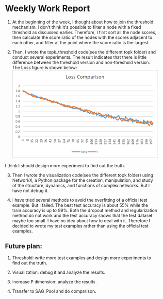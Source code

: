 Weekly Work Report
==================

1.  At the beginning of the week, I thought about how to join the threshold mechanism. I don't think it's possible to filter a node with a fixed threshold as discussed earlier. Therefore, I first sort all the node scores, then calculate the score ratio of the nodes with the scores adjacent to each other, and filter at the point where the score ratio is the largest.

2.  Then, I wrote the topk_threshold code(see the different topk folder) and conduct several experiments. The result indicates that there is little difference between the threshold version and non-threshold version. The Loss figure is shown below:
![a2eb3cb086b763c5fbe2d875df8b9a5](media/a942e6e2a8ba102565fe8b3d675191cb.png)

I think I should design more experiment to find out the truth.

3.  Then I wrote the visualization code(see the different topk folder) using NetworkX, a Python package for the creation, manipulation, and study of the structure, dynamics, and functions of complex networks. But I have not debug it.

4.  I have tried several methods to avoid the overfitting of a official test example. But I failed. The best test accuracy is about 55% while the train accuracy is up to 99%. Both the dropout method and regularization method do not work and the test accuracy shows that the test dataset maybe too small. I have no idea about how to deal with it. Therefore I decided to wrote my test examples rather than using the official test examples.

Future plan:
------------

1.  Threshold: write more test examples and design more experiments to find out the truth.

2.  Visualization: debug it and analyze the results.

3.  Increase P dimension: analyze the results.

4.  Transfer to SAG_Pool and do comparison.
